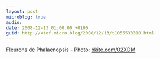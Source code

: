 ```yaml
---
layout: post
microblog: true
audio: 
date: 2008-12-13 01:00:00 +0100
guid: http://xtof.micro.blog/2008/12/13/t1055533310.html
---
```

Fleurons de Phalaenopsis  - Photo: [bkite.com/02XDM](http://bkite.com/02XDM)
